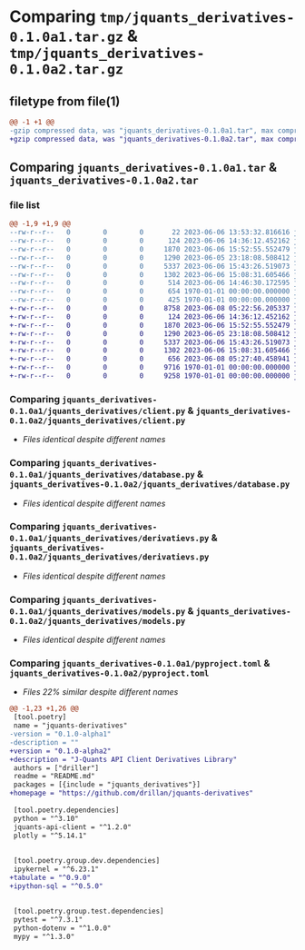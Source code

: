 # Comparing `tmp/jquants_derivatives-0.1.0a1.tar.gz` & `tmp/jquants_derivatives-0.1.0a2.tar.gz`

## filetype from file(1)

```diff
@@ -1 +1 @@
-gzip compressed data, was "jquants_derivatives-0.1.0a1.tar", max compression
+gzip compressed data, was "jquants_derivatives-0.1.0a2.tar", max compression
```

## Comparing `jquants_derivatives-0.1.0a1.tar` & `jquants_derivatives-0.1.0a2.tar`

### file list

```diff
@@ -1,9 +1,9 @@
--rw-r--r--   0        0        0       22 2023-06-06 13:53:32.816616 jquants_derivatives-0.1.0a1/README.md
--rw-r--r--   0        0        0      124 2023-06-06 14:36:12.452162 jquants_derivatives-0.1.0a1/jquants_derivatives/__init__.py
--rw-r--r--   0        0        0     1870 2023-06-06 15:52:55.552479 jquants_derivatives-0.1.0a1/jquants_derivatives/client.py
--rw-r--r--   0        0        0     1290 2023-06-05 23:18:08.508412 jquants_derivatives-0.1.0a1/jquants_derivatives/database.py
--rw-r--r--   0        0        0     5337 2023-06-06 15:43:26.519073 jquants_derivatives-0.1.0a1/jquants_derivatives/derivatievs.py
--rw-r--r--   0        0        0     1302 2023-06-06 15:08:31.605466 jquants_derivatives-0.1.0a1/jquants_derivatives/models.py
--rw-r--r--   0        0        0      514 2023-06-06 14:46:30.172595 jquants_derivatives-0.1.0a1/pyproject.toml
--rw-r--r--   0        0        0      654 1970-01-01 00:00:00.000000 jquants_derivatives-0.1.0a1/setup.py
--rw-r--r--   0        0        0      425 1970-01-01 00:00:00.000000 jquants_derivatives-0.1.0a1/PKG-INFO
+-rw-r--r--   0        0        0     8758 2023-06-08 05:22:56.205337 jquants_derivatives-0.1.0a2/README.md
+-rw-r--r--   0        0        0      124 2023-06-06 14:36:12.452162 jquants_derivatives-0.1.0a2/jquants_derivatives/__init__.py
+-rw-r--r--   0        0        0     1870 2023-06-06 15:52:55.552479 jquants_derivatives-0.1.0a2/jquants_derivatives/client.py
+-rw-r--r--   0        0        0     1290 2023-06-05 23:18:08.508412 jquants_derivatives-0.1.0a2/jquants_derivatives/database.py
+-rw-r--r--   0        0        0     5337 2023-06-06 15:43:26.519073 jquants_derivatives-0.1.0a2/jquants_derivatives/derivatievs.py
+-rw-r--r--   0        0        0     1302 2023-06-06 15:08:31.605466 jquants_derivatives-0.1.0a2/jquants_derivatives/models.py
+-rw-r--r--   0        0        0      656 2023-06-08 05:27:40.458941 jquants_derivatives-0.1.0a2/pyproject.toml
+-rw-r--r--   0        0        0     9716 1970-01-01 00:00:00.000000 jquants_derivatives-0.1.0a2/setup.py
+-rw-r--r--   0        0        0     9258 1970-01-01 00:00:00.000000 jquants_derivatives-0.1.0a2/PKG-INFO
```

### Comparing `jquants_derivatives-0.1.0a1/jquants_derivatives/client.py` & `jquants_derivatives-0.1.0a2/jquants_derivatives/client.py`

 * *Files identical despite different names*

### Comparing `jquants_derivatives-0.1.0a1/jquants_derivatives/database.py` & `jquants_derivatives-0.1.0a2/jquants_derivatives/database.py`

 * *Files identical despite different names*

### Comparing `jquants_derivatives-0.1.0a1/jquants_derivatives/derivatievs.py` & `jquants_derivatives-0.1.0a2/jquants_derivatives/derivatievs.py`

 * *Files identical despite different names*

### Comparing `jquants_derivatives-0.1.0a1/jquants_derivatives/models.py` & `jquants_derivatives-0.1.0a2/jquants_derivatives/models.py`

 * *Files identical despite different names*

### Comparing `jquants_derivatives-0.1.0a1/pyproject.toml` & `jquants_derivatives-0.1.0a2/pyproject.toml`

 * *Files 22% similar despite different names*

```diff
@@ -1,23 +1,26 @@
 [tool.poetry]
 name = "jquants-derivatives"
-version = "0.1.0-alpha1"
-description = ""
+version = "0.1.0-alpha2"
+description = "J-Quants API Client Derivatives Library"
 authors = ["driller"]
 readme = "README.md"
 packages = [{include = "jquants_derivatives"}]
+homepage = "https://github.com/drillan/jquants-derivatives"
 
 [tool.poetry.dependencies]
 python = "^3.10"
 jquants-api-client = "^1.2.0"
 plotly = "^5.14.1"
 
 
 [tool.poetry.group.dev.dependencies]
 ipykernel = "^6.23.1"
+tabulate = "^0.9.0"
+ipython-sql = "^0.5.0"
 
 
 [tool.poetry.group.test.dependencies]
 pytest = "^7.3.1"
 python-dotenv = "^1.0.0"
 mypy = "^1.3.0"
```

